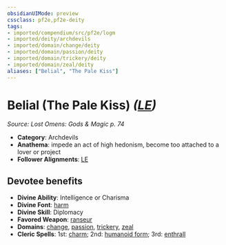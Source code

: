 ```yaml
---
obsidianUIMode: preview
cssclass: pf2e,pf2e-deity
tags:
- imported/compendium/src/pf2e/logm
- imported/deity/archdevils
- imported/domain/change/deity
- imported/domain/passion/deity
- imported/domain/trickery/deity
- imported/domain/zeal/deity
aliases: ["Belial", "The Pale Kiss"]
---
```

# Belial (The Pale Kiss) *([LE](lawful-evil-b1.md))*  
*Source: Lost Omens: Gods & Magic p. 74*  

- **Category**: Archdevils
- **Anathema**: impede an act of high hedonism, become too attached to a lover or project
- **Follower Alignments**: [LE](lawful-evil-b1.md)

## Devotee benefits

- **Divine Ability**: Intelligence or Charisma
- **Divine Font**: [harm](../../spells/harm.md)
- **Divine Skill**: Diplomacy
- **Favored Weapon**: [ranseur](../../equipment/items/ranseur.md)
- **Domains**: [change](../domains.md#Change), [passion](../domains.md#Passion), [trickery](../domains.md#Trickery), [zeal](../domains.md#Zeal)
- **Cleric Spells**: 1st: [charm](../../spells/charm.md); 2nd: [humanoid form](../../spells/humanoid-form.md); 3rd: [enthrall](../../spells/enthrall.md)